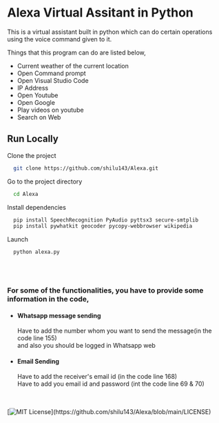 
# Alexa Virtual Assitant in Python

This is a virtual assistant built in python which can do certain operations using the voice command given to it.

Things that this program can do are listed below,
 * Current weather of the current location
 * Open Command prompt
 * Open Visual Studio Code
 * IP Address 
 * Open Youtube
 * Open Google
 * Play videos on youtube
 * Search on Web

  
## Run Locally

Clone the project

```bash
  git clone https://github.com/shilu143/Alexa.git
```

Go to the project directory

```bash
  cd Alexa
```

Install dependencies

```bash
  pip install SpeechRecognition PyAudio pyttsx3 secure-smtplib
  pip install pywhatkit geocoder pycopy-webbrowser wikipedia
```
Launch 
```bash
  python alexa.py
```
<br />
<br />

### For some of the functionalities, you have to provide some information in the code, ###
  * #### Whatsapp message sending ####
      Have to add the number whom you want to send the message(in the code line 155) <br />
      and also you should be logged in Whatsapp web
  
  * #### Email Sending ####
      Have to add the receiver's email id (in the code line 168) <br />
      Have to add you email id and password (int the code line 69 & 70)


<br /><br />
[![MIT License](https://img.shields.io/apm/l/atomic-design-ui.svg?)](https://github.com/shilu143/Alexa/blob/main/LICENSE)


